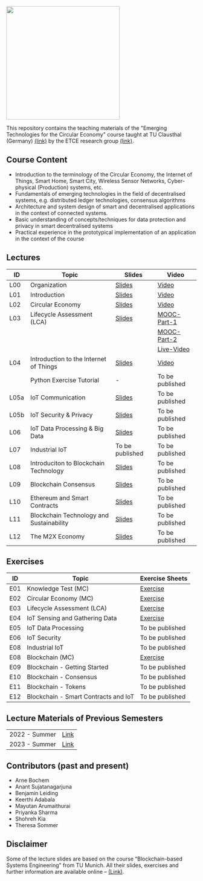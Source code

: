<img src="https://www.presse.tu-clausthal.de/fileadmin/Presse/images/Corporate_Design/Logo/Logo_TUC_en_CMYK.jpg" width="300">

This repository contains the teaching materials of the "Emerging Technologies for the Circular Economy" course taught at TU Clausthal (Germany) [(link)](https://www.isse.tu-clausthal.de/en/) by the ETCE research group [(link)](https://etce-lab.com).

## Course Content

- Introduction to the terminology of the Circular Economy, the Internet of Things, Smart Home, Smart City, Wireless Sensor Networks, Cyber-physical (Production) systems, etc.
- Fundamentals of emerging technologies in the field of decentralised systems, e.g. distributed ledger technologies, consensus algorithms
- Architecture and system design of smart and decentralised applications in the context of connected systems.
- Basic understanding of concepts/techniques for data protection and privacy in smart decentralised systems
- Practical experience in the prototypical implementation of an application in the context of the course

## Lectures

| ID   | Topic                                    | Slides                                                            | Video                                                                                                          |
|------|------------------------------------------|-------------------------------------------------------------------|----------------------------------------------------------------------------------------------------------------|
| L00  | Organization                             | [Slides](ETCE-L00-Organization.pdf)                               | [Video](https://video.tu-clausthal.de/vorlesung/1381.html#k=1) |
| L01  | Introduction                             | [Slides](ETCE-L01-Introduction.pdf)                               | [Video](https://video.tu-clausthal.de/vorlesung/1381.html#k=2) |
| L02  | Circular Economy                         | [Slides](ETCE-L02-Circular-Economy.pdf)                           | [Video](https://video.tu-clausthal.de/vorlesung/1381.html#k=3) |
| L03  | Lifecycle Assessment (LCA)               | [Slides](ETCE-L03-Lifecycle-Assessment.pdf)                       | [MOOC-Part-1](https://ltg.etce-lab.de/#/id/65d0ac316ded5d72a556a026) |
|      |                                          |                                                                   | [MOOC-Part-2](https://ltg.etce-lab.de/#/id/65d0ac316ded5d72a556a03e) |
|      |                                          |                                                                                                                                                                 | [Live-Video](https://video.tu-clausthal.de/vorlesung/1381.html#k=4) |
| L04  | Introduction to the Internet of Things   | [Slides](ETCE-L04-Introduction-to-the-IoT.pdf)                    | [Video](https://video.tu-clausthal.de/vorlesung/1381.html#k=5) |
|      | Python Exercise Tutorial                 | -                                                                 | To be published |
| L05a | IoT Communication                        | [Slides](ETCE-L05a-IoT-Communications.pdf)                        | To be published |
| L05b | IoT Security & Privacy                   | [Slides](ETCE-L05b-IoT-Security-and-Privacy.pdf)                  | To be published |
| L06  | IoT Data Processing & Big Data           | [Slides](ETCE-L06-IoT-Data-Processing-and-BigData.pdf)            | To be published |
| L07  | Industrial IoT                           | To be published                                                   | To be published |
| L08  | Introduciton to Blockchain Technology    | [Slides](ETCE-L08-BC1--Introduction-to-Blockchain-Technology.pdf) | To be published |
| L09  | Blockchain Consensus                     | [Slides](ETCE-L09-BC2--Consensus.pdf)                             | To be published |
| L10  | Ethereum and Smart Contracts             | [Slides](ETCE-L10-BC3--Ethereum-and-Smart-Contracts.pdf)          | To be published |
| L11  | Blockchain Technology and Sustainability | [Slides](ETCE-L11-BC4--Blockchain-Sustainability.pdf)             | To be published |
| L12  | The M2X Economy                          | [Slides](ETCE-L12-The-M2X-Economy.pdf)                            | To be published |

## Exercises

| ID    | Topic                                   | Exercise Sheets                                    |
|-------|-----------------------------------------|----------------------------------------------------|
| E01   | Knowledge Test (MC)                     | [Exercise](Exercises/E01-Inital-MC-Knowledgetest.pdf)   |
| E02   | Circular Economy (MC)                   | [Exercise](Exercises/E02-CE-MC-Test.pdf)           |
| E03   | Lifecycle Assessment (LCA)              | [Exercise](Exercises/E03-LCA.pdf) |
| E04   | IoT Sensing and Gathering Data          | [Exercise](Exercises/E04-Iot-Sensing.pdf) |
| E05   | IoT Data Processing                     | To be published |
| E06   | IoT Security                            | To be published |
| E08   | Industrial IoT                          | To be published |
| E08   | Blockchain (MC)                         | [Exercise](Exercises/E08-BC-MC-Quiz.pdf) |
| E09   | Blockchain - Getting Started            | To be published |
| E10   | Blockchain - Consensus                  | To be published |
| E11   | Blockchain - Tokens                     | To be published |
| E12   | Blockchain - Smart Contracts and IoT    | To be published |

## Lecture Materials of Previous Semesters

|                |                                         | 
|----------------|-----------------------------------------|
| 2022 - Summer  | [Link](0_ARCHIVE/Summer-2022/README.md) |
| 2023 - Summer  | [Link](0_ARCHIVE/Summer-2023/README.md) |

## Contributors (past and present)
- Arne Bochem
- Anant Sujatanagarjuna
- Benjamin Leiding
- Keerthi Adabala
- Mayutan Arumaithurai
- Priyanka Sharma
- Shohreh Kia
- Theresa Sommer

## Disclaimer

Some of the lecture slides are based on the course “Blockchain-based Systems Engineering” from TU Munich. All their slides, exercises and further information are available online – [(Link)](https://github.com/sebischair/bbse).
